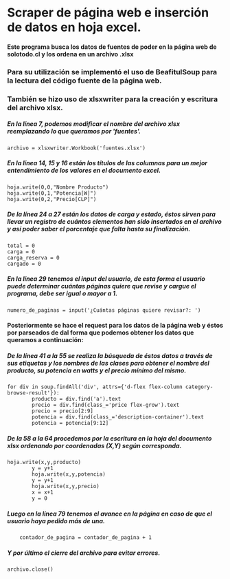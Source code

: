 # Scraper de página web e inserción de datos en hoja excel.

#### Este programa busca los datos de fuentes de poder en la página web de solotodo.cl y los ordena en un archivo .xlsx

### Para su utilización se implementó el uso de BeafitulSoup para la lectura del código fuente de la página web.
### También se hizo uso de xlsxwriter para la creación y escritura del archivo xlsx.

##### En la línea 7, podemos modificar el nombre del archivo xlsx reemplazando lo que queramos por 'fuentes'.

```
archivo = xlsxwriter.Workbook('fuentes.xlsx')
```

##### En la línea 14, 15 y 16 están los títulos de las columnas para un mejor entendimiento de los valores en el documento excel.

```
hoja.write(0,0,"Nombre Producto")
hoja.write(0,1,"Potencia[W]")
hoja.write(0,2,"Precio[CLP]")
```


##### De la línea 24 a 27 están los datos de carga y estado, éstos sirven para llevar un registro de cuántos elementos han sido insertados en el archivo y así poder saber el porcentaje que falta hasta su finalización.

```
total = 0
carga = 0
carga_reserva = 0
cargado = 0
```

##### En la línea 29 tenemos el input del usuario, de esta forma el usuario puede determinar cuántas páginas quiere que revise y cargue el programa, debe ser igual o mayor a 1.

```
numero_de_paginas = input('¿Cuántas páginas quiere revisar?: ')
```


#### Posteriormente se hace el request para los datos de la página web y éstos por parseados de dal forma que podemos obtener los datos que queramos a continuación:

##### De la línea 41 a la 55 se realiza la búsqueda de éstos datos a través de sus etiquetas y los nombres de las clases para obtener el nombre del producto, su potencia en watts y el precio mínimo del mismo.

```
for div in soup.findAll('div', attrs={'d-flex flex-column category-browse-result'}):
        producto = div.find('a').text
        precio = div.find(class_='price flex-grow').text
        precio = precio[2:9]
        potencia = div.find(class_='description-container').text
        potencia = potencia[9:12]
```

##### De la 58 a la 64 procedemos por la escritura en la hoja del documento xlsx ordenando por coordenadas (X,Y) según corresponda.

```
hoja.write(x,y,producto)
        y = y+1
        hoja.write(x,y,potencia)
        y = y+1
        hoja.write(x,y,precio)
        x = x+1
        y = 0
```
##### Luego en la línea 79 tenemos el avance en la página en caso de que el usuario haya pedido más de una.

```
    contador_de_pagina = contador_de_pagina + 1  
```
##### Y por último el cierre del archivo para evitar errores.
```
archivo.close()
```
